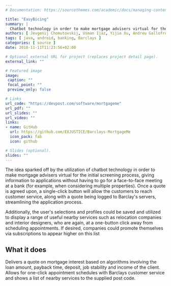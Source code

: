 ```yaml
---
# Documentation: https://sourcethemes.com/academic/docs/managing-content/

title: "EasyBicing"
summary: |
  Chatbot technology in order to make mortgage advisers virtual for the initial screening process
authors: [ Jevgenij Chomutovskij, Usman Ijaz, Yijie Xu, Andreu Gallofré ]
tags: [ java, android, banking, Barclays ]
categories: [ source ]
date: 2018-11-11T11:23:56+02:00

# Optional external URL for project (replaces project detail page).
external_link: ""

# Featured image
image:
 caption: ""
 focal_point: ""
 preview_only: false

# Links
url_code: "https://devpost.com/software/mortgageme"
url_pdf: ""
url_slides: ""
url_video: ""
links:
- name: GitHub
  url: https://github.com/EXJUSTICE/Barclays-MortgageMe
  icon_pack: fab
  icon: github

# Slides (optional).
slides: ""
---
```


The idea sparked off by the utilization of chatbot technology in order to make mortgage advisers virtual for the initial screening process, giving information to applications without having to go for a face-to-face meeting at a bank (for example, when considering multiple properties). Once a quote is agreed upon, a single-click button will allow the customers to reach customer service, along with a quote being logged to Barclay's servers, streamlining the application process.

Additionally, the user's selections and profiles could be saved and utilized to display a range of useful nearby services such as relocation companies and interior designers, who are again, at a one-button click away from scheduling appointments. If desired, companies could promote themselves via subscriptions to appear higher on this list

## What it does

Delivers a quote on mortgage interest based on algorithms involving the loan amount, payback time, deposit, job stability and income of the client. Allows for one-click appointment schedules with Barclays customer service and shows a list of nearby services to the supplied post code.
